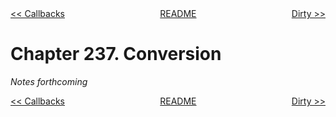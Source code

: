 <div>
<div style='float: left'><a href='ch236-callbacks.md'>&lt;&lt; Callbacks</a></div>
<div style='float: right'><a href='ch238-dirty.md'>Dirty &gt;&gt;</a></div>
<div style='float: inline-auto;text-align:center'><a href='README.md'>README</a></div>
<div style="clear: both"></div>
</div>

# Chapter 237. Conversion

*Notes forthcoming*

<div>
<div style='float: left'><a href='ch236-callbacks.md'>&lt;&lt; Callbacks</a></div>
<div style='float: right'><a href='ch238-dirty.md'>Dirty &gt;&gt;</a></div>
<div style='float: inline-auto;text-align:center'><a href='README.md'>README</a></div>
<div style="clear: both"></div>
</div>
